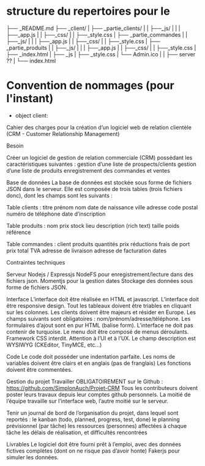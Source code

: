 # structure du repertoires pour le
├── _README.md
├── _client/
|   ├── _partie_clients/
|	|	├──_js/
|	|	|  ├──_app.js
|	|	├──_css/
|	|	   ├──_style.css
|	├── _partie_commandes
|	|	├──_js/
|	|	|  ├──_app.js
|	|	├──_css/
|	|	   ├──_style.css
|	├── _partie_produits
|	|	├──_js/
|	|	|  ├──_app.js
|	|	├──_css/
|	|	   ├──_style.css
|   ├── _index.html
|	├── _js
|   ├── _style.css
|   └── Admin.ico
|
|
├── server ??
|
└── index.html



# Convention de nommages (pour l'instant)

* object client:








Cahier des charges pour la création d’un logiciel web de relation clientèle
(CRM - Customer Relationship Management)


Besoin

Créer un logiciel de gestion de relation commerciale (CRM) possédant les caractéristiques suivantes :
gestion d’une liste de prospects/clients
gestion d’une liste de produits
enregistrement des commandes et ventes

Base de données
La base de données est stockée sous forme de fichiers JSON dans le serveur. Elle est composée de trois tables (trois fichiers donc), dont les champs sont les suivants :

Table clients :
titre
prénom
nom
date de naissance
ville
adresse
code postal
numéro de téléphone
date d’inscription

Table produits :
nom
prix
stock
lieu
description (rich text)
taille
poids
référence


Table commandes :
client
produits
quantités
prix
réductions
frais de port
prix total
TVA
adresse de livraison
adresse de facturation
dates


Contraintes techniques

Serveur
Nodejs / Expressjs
NodeFS pour enregistrement/lecture dans des fichiers json.
Momentjs pour la gestion dates
Stockage des données sous forme de fichiers JSON.

Interface
L’interface doit être réalisée en HTML et javascript.
L’interface doit être responsive design.
Tout les tableaux doivent être triables en cliquant sur les colonnes.
Les clients doivent être majeurs et résider en Europe.
Les champs suivants sont obligatoires : nom/prénom/adresse/téléphone.
Les formulaires d’ajout sont en pur HTML (balise form).
L’interface ne doit pas contenir de turquoise.
Le menu doit être composé de menus déroulants.
Framework CSS interdit.
Attention à l’UI et à l’UX.
Le champ description est WYSIWYG (CKEditor, TinyMCE, etc...)

Code
Le code doit posséder une indentation parfaite.
Les noms de variables doivent être clairs et en anglais (pas de franglais)
Les fonctions doivent être commentées.

Gestion du projet
Travailler OBLIGATOIREMENT sur le Github : https://github.com/SimplonAuch/Projet-CRM
Tous les contributeurs doivent poster leurs travaux depuis leur comptes github personnels.
La moitié de l’équipe travaille sur l’interface web, l’autre moitié sur le serveur.

Tenir un journal de bord de l’organisation du projet, dans lequel sont reportés :
le kanban (todo, planned, progress, test, done)
le planning prévisionnel (par tâche)
les ressources (personnes) affectées à chaque tâche
les délais de réalisation, et difficultés rencontrées

Livrables
Le logiciel doit être fourni prêt à l’emploi, avec des données fictives complètes (dont on ne risque pas d’avoir honte) Fakerjs pour simuler les données.
